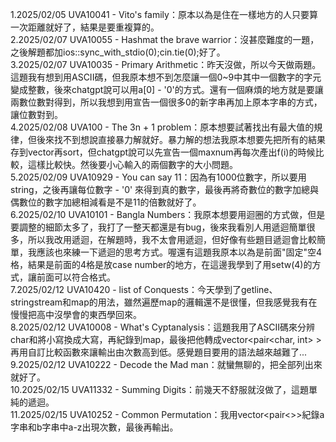 1.2025/02/05 UVA10041 - Vito's family：原本以為是住在一樣地方的人只要算一次距離就好了，結果是要重複算的。   
2.2025/02/07 UVA10055 - Hashmat the brave warrior：沒甚麼難度的一題，之後解題都加ios::sync_with_stdio(0);cin.tie(0);好了。  
3.2025/02/07 UVA10035 - Primary Arithmetic：昨天沒做，所以今天做兩題。這題我有想到用ASCII碼，但我原本想不到怎麼讓一個0~9中其中一個數字的字元變成整數，後來chatgpt說可以用a[0] - '0'的方式。還有一個麻煩的地方就是要讓兩數位數對得到，所以我想到用宣告一個很多0的新字串再加上原本字串的方式，讓位數對到。  
4.2025/02/08 UVA100 - The 3n + 1 problem：原本想要試著找出有最大值的規律，但後來找不到想說直接暴力解就好。暴力解的想法我原本想要先把所有的結果存到vector再sort，但chatgpt說可以先宣告一個maxnum再每次產出f(i)的時候比較，這樣比較快。然後要小心輸入的兩個數字的大小問題。  
5.2025/02/09 UVA10929 - You can say 11：因為有1000位數字，所以要用string，之後再讓每位數字 - '0' 來得到真的數字，最後再將奇數位的數字加總與偶數位的數字加總相減看是不是11的倍數就好了。  
6.2025/02/10 UVA10101 - Bangla Numbers：我原本想要用迴圈的方式做，但是要調整的細節太多了，我打了一整天都還是有bug，後來我看別人用遞迴簡單很多，所以我改用遞迴，在解題時，我不太會用遞迴，但好像有些題目遞迴會比較簡單，我應該也來練一下遞迴的思考方式。喔還有這題我原本以為是前面"固定"空4格，結果是前面的4格是放case number的地方，在這邊我學到了用setw(4)的方式，讓前面可以符合格式。  
7.2025/02/12 UVA10420 - list of Conquests：今天學到了getline、stringstream和map的用法，雖然遍歷map的邏輯還不是很懂，但我感覺我有在慢慢把高中沒學會的東西學回來。  
8.2025/02/12 UVA10008 - What's Cyptanalysis：這題我用了ASCII碼來分辨char和將小寫換成大寫，再紀錄到map，最後把他轉成vector<pair<char, int> >再用自訂比較函數來讓輸出由次數高到低。感覺題目要用的語法越來越難了...  
9.2025/02/12 UVA10222 - Decode the Mad man：就蠻無聊的，把全部列出來就好了。  
10.2025/02/15 UVA11332 - Summing Digits：前幾天不舒服就沒做了，這題單純的遞迴。  
11.2025/02/15 UVA10252 - Common Permutation：我用vector<pair<>>紀錄a字串和b字串中a-z出現次數，最後再輸出。  
